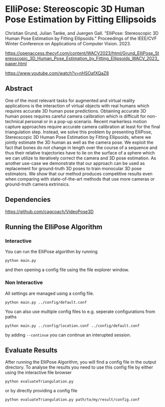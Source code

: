 # ElliPose: Stereoscopic 3D Human Pose Estimation by Fitting Ellipsoids 

Christian Grund, Julian Tanke, and Juergen Gall. "ElliPose: Stereoscopic 3D Human Pose Estimation by Fitting Ellipsoids." Proceedings of the IEEE/CVF Winter Conference on Applications of Computer Vision. 2023.

https://openaccess.thecvf.com/content/WACV2023/html/Grund_ElliPose_Stereoscopic_3D_Human_Pose_Estimation_by_Fitting_Ellipsoids_WACV_2023_paper.html

https://www.youtube.com/watch?v=nHSOafXQaZ8

## Abstract

One of the most relevant tasks for augmented and virtual reality applications is the interaction of virtual objects with real humans which requires accurate 3D human pose predictions. Obtaining accurate 3D human poses requires careful camera calibration which is difficult for non-technical personal or in a pop-up scenario. Recent markerless motion capture approaches require accurate camera calibration at least for the final triangulation step. Instead, we solve this problem by presenting ElliPose, Stereoscopic 3D Human Pose Estimation by Fitting Ellipsoids, where we jointly estimate the 3D human as well as the camera pose. We exploit the fact that bones do not change in length over the course of a sequence and thus their relative trajectories have to lie on the surface of a sphere which we can utilize to iteratively correct the camera and 3D pose estimation. As another use-case we demonstrate that our approach can be used as replacement for ground-truth 3D poses to train monocular 3D pose estimators. We show that our method produces competitive results even when comparing with state-of-the-art methods that use more cameras or ground-truth camera extrinsics. 

## Dependencies

https://github.com/cagcoach/VideoPose3D

## Running the ElliPose Algorithm

### Interactive

You can run the ElliPose algorithm by running
```
python main.py
```
and then opening a config file using the file explorer window.

### Non Interactive

All settings are managed using a config file.
```
python main.py ../config/default.conf
```

You can also use multiple config files to e.g. seperate configurations from paths
```
python main.py ../config/location.conf ../config/default.conf 
```

by adding ```--continue``` you can continue an interupted session.

## Evaluate Results

After running the ElliPose Algorithm, you will find a config file in the output directory. To analyse the results you need to use this config file by either using the interactive file browser

```
python evaluateTriangulation.py
```
or by directly providing a config file

```
python evaluateTriangulation.py path/to/my/result/config.conf
```
